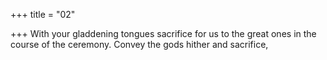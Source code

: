 +++
title = "02"

+++
With your gladdening tongues sacrifice for us to the great ones in the  course of the ceremony.
Convey the gods hither and sacrifice,